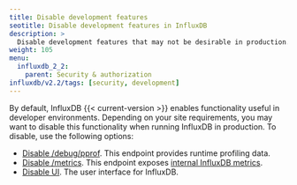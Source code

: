 ```yaml
---
title: Disable development features
seotitle: Disable development features in InfluxDB
description: >
  Disable development features that may not be desirable in production.
weight: 105
menu:
  influxdb_2_2:
    parent: Security & authorization
influxdb/v2.2/tags: [security, development]
---
```


By default, InfluxDB {{< current-version >}} enables functionality useful in developer environments. Depending on your site requirements, you may want to disable this functionality when running InfluxDB in production. To disable, use the following options:

- [Disable /debug/pprof](/influxdb/v2.2/reference/config-options/#pprof-disabled). This endpoint provides runtime profiling data.
- [Disable /metrics](/influxdb/v2.2/reference/config-options/#metrics-disabled). This endpoint exposes [internal InfluxDB metrics](/influxdb/v2.2/reference/internals/metrics/).
- [Disable UI](/influxdb/v2.2/reference/config-options/#ui-disabled). The user interface for InfluxDB.

